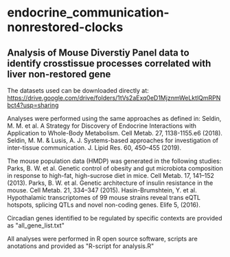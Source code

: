 # endocrine_communication-nonrestored-clocks
## Analysis of Mouse Diverstiy Panel data to identify crosstissue processes correlated with liver non-restored gene
The datasets used can be downloaded directly at: https://drive.google.com/drive/folders/1tVs2aExq0eD1MjznmWeLktlQmRPNbct4?usp=sharing

Analyses were performed using the same approaches as defined in:
Seldin, M. M. et al. A Strategy for Discovery of Endocrine Interactions with Application to Whole-Body Metabolism. Cell Metab. 27, 1138-1155.e6 (2018).
Seldin, M. M. & Lusis, A. J. Systems-based approaches for investigation of inter-tissue communication. J. Lipid Res. 60, 450–455 (2019).


The mouse population data (HMDP) was generated in the following studies:
Parks, B. W. et al. Genetic control of obesity and gut microbiota composition in response to high-fat, high-sucrose diet in mice. Cell Metab. 17, 141–152 (2013).
Parks, B. W. et al. Genetic architecture of insulin resistance in the mouse. Cell Metab. 21, 334–347 (2015).
Hasin-Brumshtein, Y. et al. Hypothalamic transcriptomes of 99 mouse strains reveal trans eQTL hotspots, splicing QTLs and novel non-coding genes. Elife 5, (2016).


Circadian genes identified to be regulated by specific contexts are provided as "all_gene_list.txt"

All analyses were performed in R open source software, scripts are anotations and provided as "R-script for analysis.R"
